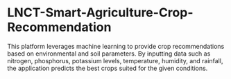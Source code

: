 # LNCT-Smart-Agriculture-Crop-Recommendation
This platform leverages machine learning to provide crop recommendations based on environmental and soil parameters. By inputting data such as nitrogen, phosphorus, potassium levels, temperature, humidity, and rainfall, the application predicts the best crops suited for the given conditions.
